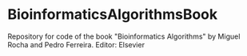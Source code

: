 # BioinformaticsAlgorithmsBook
Repository for code of the book "Bioinformatics Algorithms" by Miguel Rocha and Pedro Ferreira. Editor: Elsevier
